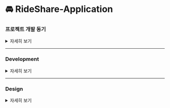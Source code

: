 # 🚘 RideShare-Application

### 프로젝트 개발 동기
<details>
    <summary>자세히 보기</summary>
    
>
이 앱은 한동대학교 학생들을 위한 앱입니다. 차 없이 학교를 등하교 해야하는 학생들에게는 교통비가 부담스럽습니다. 따라서, 자연스럽게 한동대학생들끼리 카풀 또는 택시 함께 탈 사람을 구하는 커뮤니티가 생겼습니다.
하지만, 기존 커뮤니티는 카카오톡 방에 형성되어있기 때문에 커뮤니티에 참여할 수 있는 인원인 1500명으로 제한되어 있다는 점과, 채팅방 특성상 수 많은 사람들이 한 채팅방에 정보를 올리기 때문에 사람들끼리 데이터를 효율적으로 주고 받지 못하는 특성이 있습니다.
이러한 이유 때문에, 카카오톡 말고 카풀, 택시, KTX 등을 이용하려는 사람들끼리 서로 매칭해주는 앱을 만든다면, 좀 더 편하게 이용할 수 있지 않을까라는 고민을 하게 되었고 이 프로젝트를 진행하기로 하였습니다.
>
    
</details>

---------------------------------------

### Development
<details>
    <summary>자세히 보기</summary>
    
>
2021년 하계방학 동안 웹으로 구현하는 것을 목표로 만들고 있습니다. 그리고 추후에 이를 PWA 혹은 Habrid App으로 전환하여 안드로이드와 ios에서 동시에 접근할 수 있도록 개발할 예정입니다.

(Front-End)
: HTML CSS SCSS JS

(Back-End)
: Node.js, MySQL ,AWS

>
    
</details>

---------------------------------------

### Design
<details>
    <summary>자세히 보기</summary>
    
<img width="30%" src="https://user-images.githubusercontent.com/47983023/127087584-41839ff9-e8f4-4c0b-9a41-0d6ef89ea028.gif" />
    
해당 디자인은 Figma를 통해 구상해본 앱 디자인입니다.
    
</details>
